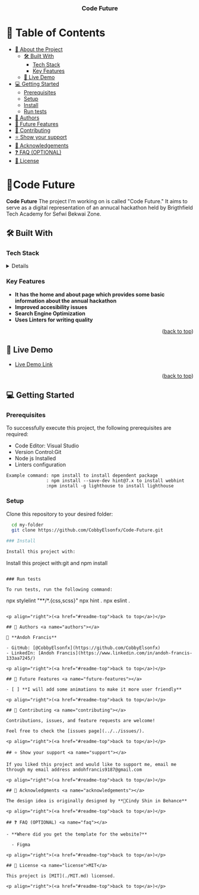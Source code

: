 <div align="center">
  <h3><b>Code Future</b></h3>
</div>

# 📗 Table of Contents

- [📖 About the Project](#about-project)
  - [🛠 Built With](#built-with)
    - [Tech Stack](#tech-stack)
    - [Key Features](#key-features)
  - [🚀 Live Demo](#live-demo)
- [💻 Getting Started](#getting-started)
  - [Prerequisites](#prerequisites)
  - [Setup](#setup)
  - [Install](#install)
  - [Run tests](#run-tests)
- [👥 Authors](#authors)
- [🔭 Future Features](#future-features)
- [🤝 Contributing](#contributing)
- [⭐️ Show your support](#support)
- [🙏 Acknowledgements](#acknowledgements)
- [❓ FAQ (OPTIONAL)](#faq)
- [📝 License](#license)


# 📖Code Future <a name="about-project"></a>

**Code Future** The project I'm working on is called "Code Future." It aims to serve as a digital representation of an annucal hackathon held by Brigthfield Tech  Academy for Sefwi Bekwai Zone.

## 🛠 Built With <a name="built-with"></a>

### Tech Stack <a name="tech-stack"></a>

<details>
  <ul>
    <li><a href="https://developer.mozilla.org/en-US/docs/Web/HTML">HTML</a></li>
  </ul>
  <ul>
    <li><a href="https://developer.mozilla.org/en-US/docs/Web/CSS">CSS</a></li>
  </ul>
  <ul>
    <li><a href="https://developer.mozilla.org/en-US/docs/Web/javascript">Javascript</a></li>
  </ul>
</details>

### Key Features <a name="key-features"></a>

- **It  has the home  and about page which provides some basic information about the annual hackathon**
- **Improved accesibility issues**
- **Search Engine Optimization**
- **Uses Linters for writing quality**

<p align="right">(<a href="#readme-top">back to top</a>)</p>

## 🚀 Live Demo <a name="live-demo"></a>


- [Live Demo Link](https://cobbyelsonfx.github.io/Code-Future)

> 




<p align="right">(<a href="#readme-top">back to top</a>)</p>

## 💻 Getting Started <a name="getting-started"></a>


> 

###  Prerequisites


To successfully execute this project, the following prerequisites are required:
<ul>
<li>Code Editor: Visual Studio</li>
<li>Version Control:Git</li>
<li>Node js Installed</li>
<li>Linters configuration</li>
</ul> 

```
Example command: npm install to install dependent package
               : npm install --save-dev hint@7.x to install webhint
               :npm install -g lighthouse to install lighthouse

```

### Setup

Clone this repository to your desired folder:

```sh
  cd my-folder
  git clone https://github.com/CobbyElsonfx/Code-Future.git

### Install

Install this project with:

``` 
Install this project with:git and npm install
```

### Run tests

To run tests, run the following command:

```
  npx stylelint "**/*.{css,scss}"
  npx hint .
  npx eslint .
```

<p align="right">(<a href="#readme-top">back to top</a>)</p>

## 👥 Authors <a name="authors"></a>

👤 **Andoh Francis**

- GitHub: [@CobbyElsonfx](https://github.com/CobbyElsonfx)
- LinkedIn: [Andoh Francis](https://www.linkedin.com/in/andoh-francis-133aa7245/)

<p align="right">(<a href="#readme-top">back to top</a>)</p>

## 🔭 Future Features <a name="future-features"></a>

- [ ] **I will add some animations to make it more user friendly**

<p align="right">(<a href="#readme-top">back to top</a>)</p>

## 🤝 Contributing <a name="contributing"></a>

Contributions, issues, and feature requests are welcome!

Feel free to check the [issues page](../../issues/).

<p align="right">(<a href="#readme-top">back to top</a>)</p>

## ⭐️ Show your support <a name="support"></a>

If you liked this project and would like to support me, email me through my email address andohfrancis9187@gmail.com

<p align="right">(<a href="#readme-top">back to top</a>)</p>

## 🙏 Acknowledgments <a name="acknowledgements"></a>

The design idea is originally designed by **👤Cindy Shin in Behance**

<p align="right">(<a href="#readme-top">back to top</a>)</p>

## ❓ FAQ (OPTIONAL) <a name="faq"></a>

- **Where did you get the template for the website?**

  - Figma

<p align="right">(<a href="#readme-top">back to top</a>)</p>

## 📝 License <a name="license">MIT</a>

This project is [MIT](./MIT.md) licensed.

<p align="right">(<a href="#readme-top">back to top</a>)</p>
